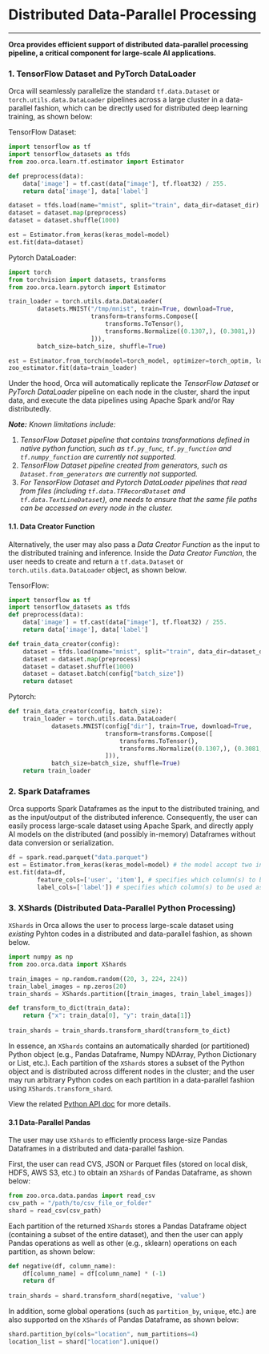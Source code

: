 # Distributed Data-Parallel Processing 

---

**Orca provides efficient support of distributed data-parallel processing pipeline, a critical component for large-scale AI applications.**

### **1. TensorFlow Dataset and PyTorch DataLoader**

Orca will seamlessly parallelize the standard `tf.data.Dataset` or `torch.utils.data.DataLoader` pipelines across a large cluster in a data-parallel fashion, which can be directly used for distributed deep learning training, as shown below:

TensorFlow Dataset:
```python
import tensorflow as tf
import tensorflow_datasets as tfds
from zoo.orca.learn.tf.estimator import Estimator

def preprocess(data):
    data['image'] = tf.cast(data["image"], tf.float32) / 255.
    return data['image'], data['label']

dataset = tfds.load(name="mnist", split="train", data_dir=dataset_dir)
dataset = dataset.map(preprocess)
dataset = dataset.shuffle(1000)

est = Estimator.from_keras(keras_model=model)
est.fit(data=dataset)
```

Pytorch DataLoader:
```python
import torch
from torchvision import datasets, transforms
from zoo.orca.learn.pytorch import Estimator

train_loader = torch.utils.data.DataLoader(
        datasets.MNIST("/tmp/mnist", train=True, download=True,
                       transform=transforms.Compose([
                           transforms.ToTensor(),
                           transforms.Normalize((0.1307,), (0.3081,))
                       ])),
        batch_size=batch_size, shuffle=True)

est = Estimator.from_torch(model=torch_model, optimizer=torch_optim, loss=torch_criterion)
zoo_estimator.fit(data=train_loader)
```

Under the hood, Orca will automatically replicate the _TensorFlow Dataset_ or _PyTorch DataLoader_ pipeline on each node in the cluster, shard the input data, and execute the data pipelines using Apache Spark and/or Ray distributedly. 

_**Note:** Known limitations include:_
1. _TensorFlow Dataset pipeline that contains transformations defined in native python function, such as `tf.py_func`, `tf.py_function`
and `tf.numpy_function` are currently not supported._
2. _TensorFlow Dataset pipeline created from generators, such as `Dataset.from_generators` are currently not supported._
3. _For TensorFlow Dataset and Pytorch DataLoader pipelines that read from files (including `tf.data.TFRecordDataset` and `tf.data.TextLineDataset`), one needs to ensure that the same file paths can be accessed on every node in the cluster._

#### **1.1. Data Creator Function**
Alternatively, the user may also pass a *Data Creator Function* as the input to the distributed training and inference. Inside the *Data Creator Function*, the user needs to create and return a `tf.data.Dataset` or `torch.utils.data.DataLoader` object, as shown below.

TensorFlow:
```python
import tensorflow as tf
import tensorflow_datasets as tfds
def preprocess(data):
    data['image'] = tf.cast(data["image"], tf.float32) / 255.
    return data['image'], data['label']

def train_data_creator(config):
    dataset = tfds.load(name="mnist", split="train", data_dir=dataset_dir)
    dataset = dataset.map(preprocess)
    dataset = dataset.shuffle(1000)
    dataset = dataset.batch(config["batch_size"])
    return dataset
```

Pytorch:
```python
def train_data_creator(config, batch_size):
    train_loader = torch.utils.data.DataLoader(
            datasets.MNIST(config["dir"], train=True, download=True,
                           transform=transforms.Compose([
                               transforms.ToTensor(),
                               transforms.Normalize((0.1307,), (0.3081,))
                           ])),
            batch_size=batch_size, shuffle=True)
    return train_loader
```

### **2. Spark Dataframes**
Orca supports Spark Dataframes as the input to the distributed training, and as the input/output of the distributed inference. Consequently, the user can easily process large-scale dataset using Apache Spark, and directly apply AI models on the distributed (and possibly in-memory) Dataframes without data conversion or serialization. 

```python
df = spark.read.parquet("data.parquet")
est = Estimator.from_keras(keras_model=model) # the model accept two inputs and one label
est.fit(data=df,
        feature_cols=['user', 'item'], # specifies which column(s) to be used as inputs
        label_cols=['label']) # specifies which column(s) to be used as labels
```

### **3. XShards (Distributed Data-Parallel Python Processing)**

`XShards` in Orca allows the user to process large-scale dataset using *existing* Pyhton codes in a distributed and data-parallel fashion, as shown below. 

```python
import numpy as np
from zoo.orca.data import XShards

train_images = np.random.random((20, 3, 224, 224))
train_label_images = np.zeros(20)
train_shards = XShards.partition([train_images, train_label_images])

def transform_to_dict(train_data):
    return {"x": train_data[0], "y": train_data[1]}
    
train_shards = train_shards.transform_shard(transform_to_dict)
```

In essence, an `XShards` contains an automatically sharded (or partitioned) Python object (e.g., Pandas Dataframe, Numpy NDArray,  Python Dictionary or List, etc.). Each partition of the `XShards` stores a subset of the Python object and is distributed across different nodes in the cluster; and the user may run arbitrary Python codes on each partition in a data-parallel fashion using `XShards.transform_shard`.

View the related [Python API doc](./data) for more details.
 
#### **3.1 Data-Parallel Pandas**
The user may use `XShards` to efficiently process large-size Pandas Dataframes in a distributed and data-parallel fashion.

First, the user can read CVS, JSON or Parquet files (stored on local disk, HDFS, AWS S3, etc.) to obtain an `XShards` of Pandas Dataframe, as shown below:
```python
from zoo.orca.data.pandas import read_csv
csv_path = "/path/to/csv_file_or_folder"
shard = read_csv(csv_path)
```

Each partition of the returned `XShards` stores a Pandas Dataframe object (containing a subset of the entire dataset), and then the user can apply Pandas operations as well as other (e.g., sklearn) operations on each partition, as shown below:   
```python
def negative(df, column_name):
    df[column_name] = df[column_name] * (-1)
    return df
    
train_shards = shard.transform_shard(negative, 'value')
```

In addition, some global operations  (such as `partition_by`, `unique`, etc.) are also supported on the `XShards` of Pandas Dataframe, as shown below:
```python
shard.partition_by(cols="location", num_partitions=4)
location_list = shard["location"].unique()
```
